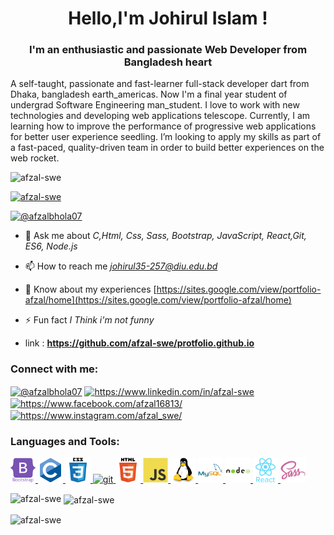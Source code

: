 <h1 align="center">Hello,I'm Johirul Islam !</h1>
<h3 align="center">I'm an enthusiastic and passionate Web Developer from Bangladesh heart</h3>
<p align="left">A self-taught, passionate and fast-learner full-stack developer dart from Dhaka, bangladesh earth_americas. Now I'm a final year student of undergrad Software Engineering man_student. I love to work with new technologies and developing web applications telescope. Currently, I am learning how to improve the performance of progressive web applications for better user experience seedling. I’m looking to apply my skills as part of a fast-paced, quality-driven team in order to build better experiences on the web rocket.</p>

<p align="left"> <img src="https://komarev.com/ghpvc/?username=afzal-swe&label=Profile%20views&color=0e75b6&style=flat" alt="afzal-swe" /> </p>

<p align="left"> <a href="https://github.com/ryo-ma/github-profile-trophy"><img src="https://github-profile-trophy.vercel.app/?username=afzal-swe" alt="afzal-swe" /></a> </p>

<p align="left"> <a href="https://twitter.com/@afzalbhola07" target="blank"><img src="https://img.shields.io/twitter/follow/@afzalbhola07?logo=twitter&style=for-the-badge" alt="@afzalbhola07" /></a> </p>

- 💬 Ask me about *C,Html, Css, Sass, Bootstrap, JavaScript, React,Git, ES6, Node.js*

- 📫 How to reach me *johirul35-257@diu.edu.bd*

- 📄 Know about my experiences [https://sites.google.com/view/portfolio-afzal/home](https://sites.google.com/view/portfolio-afzal/home)

- ⚡ Fun fact *I Think i'm not funny*
- link : **https://github.com/afzal-swe/protfolio.github.io**
<h3 align="left">Connect with me:</h3>
<p align="left">
<a href="https://twitter.com/@afzalbhola07" target="blank"><img align="center" src="https://raw.githubusercontent.com/rahuldkjain/github-profile-readme-generator/master/src/images/icons/Social/twitter.svg" alt="@afzalbhola07" height="30" width="40" /></a>
<a href="https://www.linkedin.com/in/afzal-swe" target="blank"><img align="center" src="https://raw.githubusercontent.com/rahuldkjain/github-profile-readme-generator/master/src/images/icons/Social/linked-in-alt.svg" alt="https://www.linkedin.com/in/afzal-swe" height="30" width="40" /></a>
<a href="https://facebook.com/afzal16813/" target="blank"><img align="center" src="https://raw.githubusercontent.com/rahuldkjain/github-profile-readme-generator/master/src/images/icons/Social/facebook.svg" alt="https://www.facebook.com/afzal16813/" height="30" width="40" /></a>
<a href="https://instagram.com/https://www.instagram.com/afzal_swe/" target="blank"><img align="center" src="https://raw.githubusercontent.com/rahuldkjain/github-profile-readme-generator/master/src/images/icons/Social/instagram.svg" alt="https://www.instagram.com/afzal_swe/" height="30" width="40" /></a>
</p>

<h3 align="left">Languages and Tools:</h3>
<p align="left"> <a href="https://getbootstrap.com" target="_blank" rel="noreferrer"> <img src="https://raw.githubusercontent.com/devicons/devicon/master/icons/bootstrap/bootstrap-plain-wordmark.svg" alt="bootstrap" width="40" height="40"/> </a> <a href="https://www.cprogramming.com/" target="_blank" rel="noreferrer"> <img src="https://raw.githubusercontent.com/devicons/devicon/master/icons/c/c-original.svg" alt="c" width="40" height="40"/> </a> <a href="https://www.w3schools.com/css/" target="_blank" rel="noreferrer"> <img src="https://raw.githubusercontent.com/devicons/devicon/master/icons/css3/css3-original-wordmark.svg" alt="css3" width="40" height="40"/> </a> <a href="https://git-scm.com/" target="_blank" rel="noreferrer"> <img src="https://www.vectorlogo.zone/logos/git-scm/git-scm-icon.svg" alt="git" width="40" height="40"/> </a> <a href="https://www.w3.org/html/" target="_blank" rel="noreferrer"> <img src="https://raw.githubusercontent.com/devicons/devicon/master/icons/html5/html5-original-wordmark.svg" alt="html5" width="40" height="40"/> </a> <a href="https://developer.mozilla.org/en-US/docs/Web/JavaScript" target="_blank" rel="noreferrer"> <img src="https://raw.githubusercontent.com/devicons/devicon/master/icons/javascript/javascript-original.svg" alt="javascript" width="40" height="40"/> </a> <a href="https://www.linux.org/" target="_blank" rel="noreferrer"> <img src="https://raw.githubusercontent.com/devicons/devicon/master/icons/linux/linux-original.svg" alt="linux" width="40" height="40"/> </a> <a href="https://www.mysql.com/" target="_blank" rel="noreferrer"> <img src="https://raw.githubusercontent.com/devicons/devicon/master/icons/mysql/mysql-original-wordmark.svg" alt="mysql" width="40" height="40"/> </a> <a href="https://nodejs.org" target="_blank" rel="noreferrer"> <img src="https://raw.githubusercontent.com/devicons/devicon/master/icons/nodejs/nodejs-original-wordmark.svg" alt="nodejs" width="40" height="40"/> </a> <a href="https://reactjs.org/" target="_blank" rel="noreferrer"> <img src="https://raw.githubusercontent.com/devicons/devicon/master/icons/react/react-original-wordmark.svg" alt="react" width="40" height="40"/> </a> <a href="https://sass-lang.com" target="_blank" rel="noreferrer"> <img src="https://raw.githubusercontent.com/devicons/devicon/master/icons/sass/sass-original.svg" alt="sass" width="40" height="40"/> </a> </p>

<p><img align="left" src="https://github-readme-stats.vercel.app/api/top-langs?username=afzal-swe&show_icons=true&locale=en&layout=compact" alt="afzal-swe" /></p>

<p>&nbsp;<img align="center" src="https://github-readme-stats.vercel.app/api?username=afzal-swe&show_icons=true&locale=en" alt="afzal-swe" /></p>

<p><img align="center" src="https://github-readme-streak-stats.herokuapp.com/?user=afzal-swe&" alt="afzal-swe" /></p>
